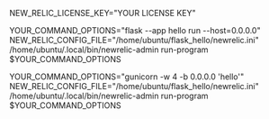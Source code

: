 NEW_RELIC_LICENSE_KEY="YOUR LICENSE KEY"
  
YOUR_COMMAND_OPTIONS="flask --app hello run --host=0.0.0.0"
NEW_RELIC_CONFIG_FILE="/home/ubuntu/flask_hello/newrelic.ini" /home/ubuntu/.local/bin/newrelic-admin run-program $YOUR_COMMAND_OPTIONS
  
YOUR_COMMAND_OPTIONS="gunicorn -w 4 -b 0.0.0.0 'hello'"
NEW_RELIC_CONFIG_FILE="/home/ubuntu/flask_hello/newrelic.ini" 
/home/ubuntu/.local/bin/newrelic-admin run-program $YOUR_COMMAND_OPTIONS